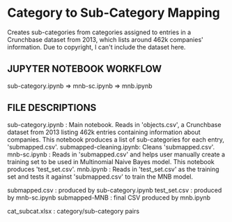 # Category to Sub-Category Mapping
Creates sub-categories from categories assigned to entries in a Crunchbase dataset from 2013, which lists around 462k companies' information. Due to copyright, I can't include the dataset here.

## JUPYTER NOTEBOOK WORKFLOW
sub-category.ipynb => mnb-sc.ipynb => mnb.ipynb

## FILE DESCRIPTIONS
sub-category.ipynb : Main notebook. Reads in 'objects.csv', a Crunchbase dataset from 2013 listing 462k entries containing information about companies. This notebook produces a list of sub-categories for each entry, 'submapped.csv'.
submapped-cleaning.ipynb: Cleans 'submapped.csv'.
mnb-sc.ipynb : Reads in 'submapped.csv' and helps user manually create a training set to be used in Multinomial Naive Bayes model. This notebook produces 'test_set.csv'.
mnb.ipynb : Reads in 'test_set.csv' as the training set and tests it against 'submapped.csv' to train the MNB model.

submapped.csv : produced by sub-category.ipynb
test_set.csv : produced by mnb-sc.ipynb
submapped-MNB : final CSV produced by mnb.ipynb

cat_subcat.xlsx : category/sub-category pairs